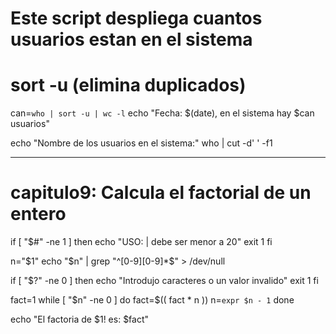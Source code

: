 # Este script despliega cuantos usuarios estan en el sistema
# sort -u (elimina duplicados)
can=`who | sort -u | wc -l`
echo "Fecha: $(date), en el sistema hay $can usuarios"

echo "Nombre de los usuarios en el sistema:"
who | cut -d' ' -f1

--------------------------------------------------------------------------------------------
# capitulo9: Calcula el factorial de un entero
if [ "$#" -ne 1 ]
then
    echo "USO: <comando> <cantidad> | <cantidad> debe ser menor a 20"
    exit 1
fi

n="$1"
echo  "$n" | grep "^[0-9][0-9]*$" > /dev/null

if [ "$?" -ne 0 ]
then
    echo "Introdujo caracteres o un valor invalido"
    exit 1
fi

fact=1
while [ "$n" -ne 0 ]
do
    fact=$(( fact * n ))
    n=`expr $n - 1`
done

echo "El factoria de $1! es: $fact"